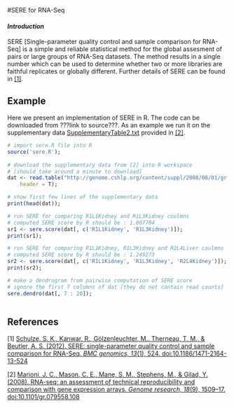 #SERE for RNA-Seq
#### *Introduction*

SERE [Single-parameter quality control and sample comparison for RNA-Seq] is a simple and reliable statistical method for the global assesment of pairs or large groups of RNA-Seq datasets. The method results in a single number which can be used to determine whether two or more libraries are faithful replicates or globally different. Further details of SERE can be found in [[1]](#ref_1).

Example
-----
Here we present an implementation of SERE in R. The code can be downloaded from <a id="https://github.com/randomStat/SERE/archive/master.zip">???link to source???</a>. As an example we run it on the supplementary data <a href="http://genome.cshlp.org/content/suppl/2008/08/01/gr.079558.108.DC1/SupplementaryTable2.txt">SupplementaryTable2.txt</a> provided in [[2]](#ref_2).

```r
# import sere.R file into R
source('sere.R');
    
# download the supplementary data from [2] into R workspace
# [should take around a minute to download]
dat <- read.table("http://genome.cshlp.org/content/suppl/2008/08/01/gr.079558.108.DC1/SupplementaryTable2.txt", 
    header = T);

# show first few lines of the supplementary data
print(head(dat));

# run SERE for comparing R1L1Kidney and R1L3Kidney coulmns
# computed SERE score by R should be : 1.007704 
sr1 <- sere.score(dat[, c('R1L1Kidney', 'R1L3Kidney')]);
print(sr1);

# run SERE for comparing R1L1Kidney, R1L3Kidney and R2L4Liver coulmns
# computed SERE score by R should be : 1.249273 
sr2 <- sere.score(dat[, c('R1L1Kidney', 'R1L3Kidney', 'R2L4Kidney')]);
print(sr2);

# make a dendrogram from pairwise computation of SERE score
# ignore the first 7 columns of dat [they do not contain read counts]
sere.dendro(dat[, 7 : 20]);
  
```

References
-----
[1] <a id="ref_1" href="http://www.biomedcentral.com/1471-2164/13/524"> Schulze, S. K., Kanwar, R., Gölzenleuchter, M., Therneau, T. M., & Beutler, A. S. (2012). SERE: single-parameter quality control and sample comparison for RNA-Seq. *BMC genomics, 13*(1), 524. doi:10.1186/1471-2164-13-524 </a>

[2] <a id="ref_2" href="http://genome.cshlp.org/content/18/9/1509.long"> Marioni, J. C., Mason, C. E., Mane, S. M., Stephens, M., & Gilad, Y. (2008). RNA-seq: an assessment of technical reproducibility and comparison with gene expression arrays. *Genome research, 18*(9), 1509–17. doi:10.1101/gr.079558.108 </a>





